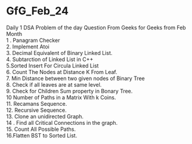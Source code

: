 # GfG_Feb_24
Daily 1 DSA Problem of the day Question From Geeks for Geeks from Feb Month
<br> 1 . Panagram Checker <br> 2. Implement Atoi <br> 3. Decimal Equivalent of Binary Linked List. <br> 4. Subtarction of Linked List in C++ <br> 5.Sorted Insert For Circula Linked List <br> 6. Count The Nodes at Distance K From Leaf.<br> 7. Min Distance between two given nodes of Binary Tree <br> 8. Check if all leaves are at same level. <br> 9. Check for Children Sum property in Bonary Tree. <br> 10 Number of Paths in a Matrix With k Coins. <br>11. Recamans Sequence.<br> 12. Recursive Sequence. <br> 13. Clone an unidirected Graph.<br> 14 . Find all Critical Connections in the graph.<br> 15. Count All Possible Paths.<br>16.Flatten BST to Sorted List.
